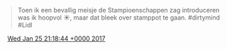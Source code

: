 > Toen ik een bevallig meisje de Stampioenschappen zag introduceren was ik hoopvol ☀️, maar dat bleek over stamppot te gaan\. \#dirtymind \#Lidl

<img src="../../media/tweet.ico" width="12" /> [Wed Jan 25 21:18:44 +0000 2017](https://twitter.com/DromerDenker/status/824365913323487232)